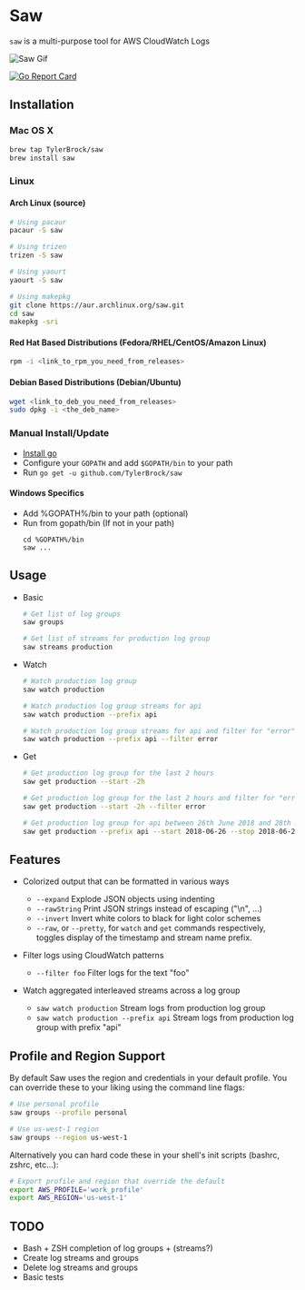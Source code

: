 # Saw

`saw` is a multi-purpose tool for AWS CloudWatch Logs

![Saw Gif](https://media.giphy.com/media/3fiohCfMJAKf7lhnPp/giphy.gif)

[![Go Report Card](https://goreportcard.com/badge/github.com/TylerBrock/saw)](https://goreportcard.com/report/github.com/TylerBrock/saw)

## Installation

### Mac OS X

```sh
brew tap TylerBrock/saw
brew install saw
```

### Linux

#### Arch Linux (source)

```sh
# Using pacaur
pacaur -S saw

# Using trizen
trizen -S saw

# Using yaourt
yaourt -S saw

# Using makepkg
git clone https://aur.archlinux.org/saw.git
cd saw
makepkg -sri
```

#### Red Hat Based Distributions (Fedora/RHEL/CentOS/Amazon Linux)
```sh
rpm -i <link_to_rpm_you_need_from_releases>
```

#### Debian Based Distributions (Debian/Ubuntu)
```sh
wget <link_to_deb_you_need_from_releases>
sudo dpkg -i <the_deb_name>
```

### Manual Install/Update

- [Install go](https://golang.org/doc/install)
- Configure your `GOPATH` and add `$GOPATH/bin` to your path
- Run `go get -u github.com/TylerBrock/saw`

#### Windows Specifics

- Add %GOPATH%/bin to your path (optional)
- Run from gopath/bin (If not in your path)
    ```DOS .bat
    cd %GOPATH%/bin
    saw ...
    ```

## Usage

- Basic
    ```sh
    # Get list of log groups
    saw groups

    # Get list of streams for production log group
    saw streams production
    ```

- Watch
    ```sh
    # Watch production log group
    saw watch production

    # Watch production log group streams for api
    saw watch production --prefix api

    # Watch production log group streams for api and filter for "error"
    saw watch production --prefix api --filter error
    ```

- Get
    ```sh
    # Get production log group for the last 2 hours
    saw get production --start -2h

    # Get production log group for the last 2 hours and filter for "error"
    saw get production --start -2h --filter error

    # Get production log group for api between 26th June 2018 and 28th June 2018
    saw get production --prefix api --start 2018-06-26 --stop 2018-06-28
    ```

## Features

- Colorized output that can be formatted in various ways
    - `--expand` Explode JSON objects using indenting
    - `--rawString` Print JSON strings instead of escaping ("\n", ...)
    - `--invert` Invert white colors to black for light color schemes
    - `--raw`, or `--pretty`, for `watch` and `get` commands respectively, toggles display of the timestamp and stream name prefix.

- Filter logs using CloudWatch patterns
    - `--filter foo` Filter logs for the text "foo"

- Watch aggregated interleaved streams across a log group
    - `saw watch production` Stream logs from production log group
    - `saw watch production --prefix api` Stream logs from production log group with prefix "api"

## Profile and Region Support

By default Saw uses the region and credentials in your default profile. You can override these to your liking using the command line flags:

```sh
# Use personal profile
saw groups --profile personal

# Use us-west-1 region
saw groups --region us-west-1
```

Alternatively you can hard code these in your shell's init scripts (bashrc, zshrc, etc...):

```sh
# Export profile and region that override the default
export AWS_PROFILE='work_profile'
export AWS_REGION='us-west-1'
```

## TODO

- Bash + ZSH completion of log groups + (streams?)
- Create log streams and groups
- Delete log streams and groups
- Basic tests
